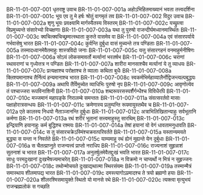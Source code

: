 BR-11-01-007-001  धृतराष्ट्र उवाच
BR-11-01-007-001a अहोऽभिहितमाख्यानं भवता तत्त्वदर्शिना
BR-11-01-007-001c भूय एव तु मे हर्षः श्रोतुं वागमृतं तव
BR-11-01-007-002  विदुर उवाच
BR-11-01-007-002a शृणु भूयः प्रवक्ष्यामि मार्गस्यैतस्य विस्तरम्
BR-11-01-007-002c यच्छ्रुत्वा विप्रमुच्यन्ते संसारेभ्यो विचक्षणाः
BR-11-01-007-003a यथा तु पुरुषो राजन्दीर्घमध्वानमास्थितः
BR-11-01-007-003c क्वचित्क्वचिच्छ्रमात्स्थाता कुरुते वासमेव वा
BR-11-01-007-004a एवं संसारपर्याये गर्भवासेषु भारत
BR-11-01-007-004c कुर्वन्ति दुर्बुधा वासं मुच्यन्ते तत्र पण्डिताः
BR-11-01-007-005a तस्मादध्वानमेवैतमाहुः शास्त्रविदो जनाः
BR-11-01-007-005c यत्तु संसारगहनं वनमाहुर्मनीषिणः
BR-11-01-007-006a सोऽयं लोकसमावर्तो मर्त्यानां भरतर्षभ
BR-11-01-007-006c चराणां स्थावराणां च गृध्येत्तत्र न पण्डितः
BR-11-01-007-007a शारीरा मानसाश्चैव मर्त्यानां ये तु व्याधयः
BR-11-01-007-007c प्रत्यक्षाश्च परोक्षाश्च ते व्यालाः कथिता बुधैः
BR-11-01-007-008a क्लिश्यमानाश्च तैर्नित्यं हन्यमानाश्च भारत
BR-11-01-007-008c स्वकर्मभिर्महाव्यालैर्नोद्विजन्त्यल्पबुद्धयः
BR-11-01-007-009a अथापि तैर्विमुच्येत व्याधिभिः पुरुषो नृप
BR-11-01-007-009c आवृणोत्येव तं पश्चाज्जरा रूपविनाशिनी
BR-11-01-007-010a शब्दरूपरसस्पर्शैर्गन्धैश्च विविधैरपि
BR-11-01-007-010c मज्जमानं महापङ्के निरालम्बे समन्ततः
BR-11-01-007-011a संवत्सरर्तवो मासाः पक्षाहोरात्रसन्धयः
BR-11-01-007-011c क्रमेणास्य प्रलुम्पन्ति रूपमायुस्तथैव च
BR-11-01-007-012a एते कालस्य निधयो नैताञ्जानन्ति दुर्बुधाः
BR-11-01-007-012c अत्राभिलिखितान्याहुः सर्वभूतानि कर्मणा
BR-11-01-007-013a रथं शरीरं भूतानां सत्त्वमाहुस्तु सारथिम्
BR-11-01-007-013c इन्द्रियाणि हयानाहुः कर्म बुद्धिश्च रश्मयः
BR-11-01-007-014a तेषां हयानां यो वेगं धावतामनुधावति
BR-11-01-007-014c स तु संसारचक्रेऽस्मिंश्चक्रवत्परिवर्तते
BR-11-01-007-015a यस्तान्यमयते बुद्ध्या स यन्ता न निवर्तते
BR-11-01-007-015c याम्यमाहू रथं ह्येनं मुह्यन्ते येन दुर्बुधाः
BR-11-01-007-016a स चैतत्प्राप्नुते राजन्यत्त्वं प्राप्तो नराधिप
BR-11-01-007-016c राज्यनाशं सुहृन्नाशं सुतनाशं च भारत
BR-11-01-007-017a अनुतर्षुलमेवैतद्दुःखं भवति भारत
BR-11-01-007-017c साधुः परमदुःखानां दुःखभैषज्यमाचरेत्
BR-11-01-007-018a न विक्रमो न चाप्यर्थो न मित्रं न सुहृज्जनः
BR-11-01-007-018c तथोन्मोचयते दुःखाद्यथात्मा स्थिरसंयमः
BR-11-01-007-019a तस्मान्मैत्रं समास्थाय शीलमापद्य भारत
BR-11-01-007-019c दमस्त्यागोऽप्रमादश्च ते त्रयो ब्रह्मणो हयाः
BR-11-01-007-020a शीलरश्मिसमायुक्ते स्थितो यो मानसे रथे
BR-11-01-007-020c त्यक्त्वा मृत्युभयं राजन्ब्रह्मलोकं स गच्छति

